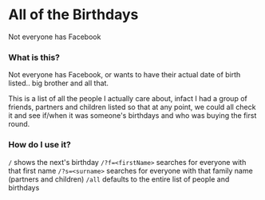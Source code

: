 # All of the Birthdays

Not everyone has Facebook

### What is this?

Not everyone has Facebook, or wants to have their actual date of birth listed.. big brother and all that.

This is a list of all the people I actually care about, infact I had a group of friends, partners and children listed so that at any point, we could all check it and see if/when it was someone's birthdays and who was buying the first round.

### How do I use it?

`/` shows the next's birthday
`/?f=<firstName>` searches for everyone with that first name
`/?s=<surname>` searches for everyone with that family name (partners and children)
`/all` defaults to the entire list of people and birthdays
